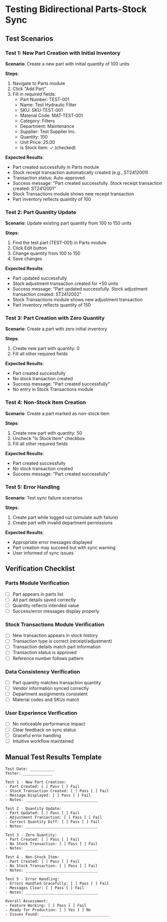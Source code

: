 # Testing Bidirectional Parts-Stock Sync

## Test Scenarios

### Test 1: New Part Creation with Initial Inventory

**Scenario**: Create a new part with initial quantity of 100 units

**Steps**:
1. Navigate to Parts module
2. Click "Add Part" 
3. Fill in required fields:
   - Part Number: TEST-001
   - Name: Test Hydraulic Filter
   - SKU: SKU-TEST-001
   - Material Code: MAT-TEST-001
   - Category: Filters
   - Department: Maintenance
   - Supplier: Test Supplier Inc.
   - Quantity: 100
   - Unit Price: 25.00
   - Is Stock Item: ✓ (checked)

**Expected Results**:
- Part created successfully in Parts module
- Stock receipt transaction automatically created (e.g., ST2412001)
- Transaction status: Auto-approved
- Success message: "Part created successfully. Stock receipt transaction created: ST2412001"
- Stock Transactions module shows new receipt transaction
- Part inventory reflects quantity of 100

### Test 2: Part Quantity Update

**Scenario**: Update existing part quantity from 100 to 150 units

**Steps**:
1. Find the test part (TEST-001) in Parts module
2. Click Edit button
3. Change quantity from 100 to 150
4. Save changes

**Expected Results**:
- Part updated successfully
- Stock adjustment transaction created for +50 units
- Success message: "Part updated successfully. Stock adjustment transaction created: ST2412002"
- Stock Transactions module shows new adjustment transaction
- Part inventory reflects quantity of 150

### Test 3: Part Creation with Zero Quantity

**Scenario**: Create a part with zero initial inventory

**Steps**:
1. Create new part with quantity: 0
2. Fill all other required fields

**Expected Results**:
- Part created successfully
- No stock transaction created
- Success message: "Part created successfully"
- No entry in Stock Transactions module

### Test 4: Non-Stock Item Creation

**Scenario**: Create a part marked as non-stock item

**Steps**:
1. Create new part with quantity: 50
2. Uncheck "Is Stock Item" checkbox
3. Fill all other required fields

**Expected Results**:
- Part created successfully
- No stock transaction created
- Success message: "Part created successfully"

### Test 5: Error Handling

**Scenario**: Test sync failure scenarios

**Steps**:
1. Create part while logged out (simulate auth failure)
2. Create part with invalid department permissions

**Expected Results**:
- Appropriate error messages displayed
- Part creation may succeed but with sync warning
- User informed of sync issues

## Verification Checklist

### Parts Module Verification
- [ ] Part appears in parts list
- [ ] All part details saved correctly
- [ ] Quantity reflects intended value
- [ ] Success/error messages display properly

### Stock Transactions Module Verification
- [ ] New transaction appears in stock history
- [ ] Transaction type is correct (receipt/adjustment)
- [ ] Transaction details match part information
- [ ] Transaction status is approved
- [ ] Reference number follows pattern

### Data Consistency Verification
- [ ] Part quantity matches transaction quantity
- [ ] Vendor information synced correctly
- [ ] Department assignments consistent
- [ ] Material codes and SKUs match

### User Experience Verification
- [ ] No noticeable performance impact
- [ ] Clear feedback on sync status
- [ ] Graceful error handling
- [ ] Intuitive workflow maintained

## Manual Test Results Template

```
Test Date: ___________
Tester: _____________

Test 1 - New Part Creation:
- Part Created: [ ] Pass [ ] Fail
- Stock Transaction Created: [ ] Pass [ ] Fail
- Message Displayed: [ ] Pass [ ] Fail
- Notes: ________________________________

Test 2 - Quantity Update:
- Part Updated: [ ] Pass [ ] Fail
- Adjustment Transaction: [ ] Pass [ ] Fail
- Correct Quantity Diff: [ ] Pass [ ] Fail
- Notes: ________________________________

Test 3 - Zero Quantity:
- Part Created: [ ] Pass [ ] Fail
- No Stock Transaction: [ ] Pass [ ] Fail
- Notes: ________________________________

Test 4 - Non-Stock Item:
- Part Created: [ ] Pass [ ] Fail
- No Stock Transaction: [ ] Pass [ ] Fail
- Notes: ________________________________

Test 5 - Error Handling:
- Errors Handled Gracefully: [ ] Pass [ ] Fail
- Messages Clear: [ ] Pass [ ] Fail
- Notes: ________________________________

Overall Assessment:
- Feature Working: [ ] Pass [ ] Fail
- Ready for Production: [ ] Yes [ ] No
- Issues Found: ______________________________
```

